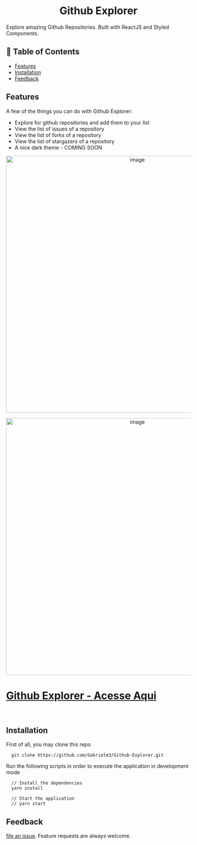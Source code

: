 <h1 align="center">Github Explorer</h1>

<span align="center">Explore amazing Github Repositories. Built with ReactJS and Styled Components.</span>


## 📖 Table of Contents

- [Features](#features)
- [Installation](#installation)
- [Feedback](#feedback)

## Features

A few of the things you can do with Github Explorer:

* Explore for github repositories and add them to your list
* View the list of issues of a repository
* View the list of forks of a repository
* View the list of stargazers of a repository
* A nice dark theme - COMING SOON

<p align="center">
  <img src="https://i.ibb.co/qYx0w4T/image.png" alt="image" border="0" width=700>
</p>

<p align="center">
  <img src="https://i.ibb.co/xHXSszB/image.png" alt="image" border="0" width=700>
</p>

 # [Github Explorer - Acesse Aqui](https://githubxplorer.herokuapp.com/) 
 
 
<br>

## Installation

First of all, you may clone this repo 

```
  git clone https://github.com/Gabrielm3/Github-Explorer.git
```

Run the following scripts in order to execute the application in development mode 

```
  // Install the dependencies
  yarn install
  
  // Start the application
  // yarn start
```

## Feedback
[file an issue](https://github.com/Gabrielm3/Github-Explorer/issues/new). Feature requests are always welcome.

